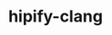 ---
title: "hipify-clang"
layout: cache
categories: [package, v2025.07.0]
meta: {"compilers": ["gcc@11.4.0", "gcc@13.2.0"], "num_specs": 5, "num_specs_by_stack": {"e4s": 3, "hep": 1, "ml-linux-x86_64-rocm": 1, "root": 5}, "oss": ["ubuntu22.04", "ubuntu24.04"], "platforms": ["linux"], "stacks": ["e4s", "hep", "ml-linux-x86_64-rocm", "root"], "targets": ["x86_64_v3"], "versions": ["5.7.1", "6.2.4", "6.4.1"]}
spec_details: [{"compiler": "gcc@11.4.0", "hash": "5zax5r47o34svncjuaotb3ph4b6hbdg2", "os": "ubuntu22.04", "platform": "linux", "size": "-", "stacks": ["e4s", "root"], "target": "x86_64_v3", "variants": ["~asan", "build_system=cmake", "build_type=Release", "generator=make", "~ipo", "patches:=16e0e2b"], "versions": ["6.4.1"]}, {"compiler": "gcc@13.2.0", "hash": "72tj7qnzk3gjlkuyvxyyv3dfnsrcbcfg", "os": "ubuntu24.04", "platform": "linux", "size": "-", "stacks": ["ml-linux-x86_64-rocm", "root"], "target": "x86_64_v3", "variants": ["~asan", "build_system=cmake", "build_type=Release", "generator=make", "~ipo", "patches:=16e0e2b"], "versions": ["6.2.4"]}, {"compiler": "gcc@11.4.0", "hash": "ecbgi5qopiazayxrzhvdsnundmko4wub", "os": "ubuntu22.04", "platform": "linux", "size": "-", "stacks": ["e4s", "root"], "target": "x86_64_v3", "variants": ["~asan", "build_system=cmake", "build_type=Release", "generator=make", "~ipo", "patches:=16e0e2b"], "versions": ["6.4.1"]}, {"compiler": "gcc@11.4.0", "hash": "ioqc7aeuxvoqy7dnnc3ub5yoduqaeefk", "os": "ubuntu22.04", "platform": "linux", "size": "-", "stacks": ["hep", "root"], "target": "x86_64_v3", "variants": ["~asan", "build_system=cmake", "build_type=Release", "generator=make", "~ipo", "patches:=54b8b39"], "versions": ["5.7.1"]}, {"compiler": "gcc@11.4.0", "hash": "ww3kz645kybsxpfuej7vjvlycuzmv2as", "os": "ubuntu22.04", "platform": "linux", "size": "-", "stacks": ["e4s", "root"], "target": "x86_64_v3", "variants": ["~asan", "build_system=cmake", "build_type=Release", "generator=make", "~ipo", "patches:=16e0e2b"], "versions": ["6.4.1"]}]
---